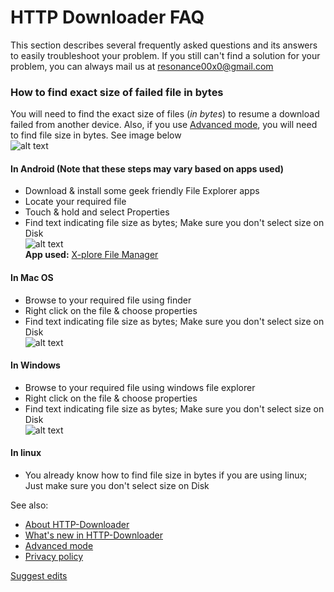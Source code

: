 # HTTP Downloader FAQ
This section describes several frequently asked questions and its answers to easily troubleshoot your problem. If you still can't find a solution for your problem, you can always mail us at resonance00x0@gmail.com

### How to find exact size of failed file in bytes
You will need to find the exact size of files (_in bytes_) to resume a download failed from another device. Also, if you use [Advanced mode](advanced-mode), you will need to find file size in bytes. See image below<br/>
![alt text](images/resume_failed_another_device.png "Start new task -> Resume failed download")
#### In Android (Note that these steps may vary based on apps used)
 - Download & install some geek friendly File Explorer apps
 - Locate your required file
 - Touch & hold and select Properties
 - Find text indicating file size as bytes; Make sure you don't select size on Disk<br/>
![alt text](images/prop_android.png "File size in bytes in Android")<br/>
**App used:** [X-plore File Manager](https://play.google.com/store/apps/details?id=com.lonelycatgames.Xplore)

#### In Mac OS
 - Browse to your required file using finder
 - Right click on the file & choose properties
 - Find text indicating file size as bytes; Make sure you don't select size on Disk<br/>
![alt text](images/mac_prop.png "File size in bytes in Mac")

#### In Windows
 - Browse to your required file using windows file explorer
 - Right click on the file & choose properties
 - Find text indicating file size as bytes; Make sure you don't select size on Disk<br/>
![alt text](images/prop_win.png "File size in bytes in Windows")

#### In linux
 - You already know how to find file size in bytes if you are using linux; Just make sure you don't select size on Disk


See also: 
- [About HTTP-Downloader](https://resonance00x0.github.io/http-downloader/)
- [What's new in HTTP-Downloader](https://resonance00x0.github.io/http-downloader/whats-new)
- [Advanced mode](https://resonance00x0.github.io/http-downloader/advanced-mode)
- [Privacy policy](https://resonance00x0.github.io/http-downloader/privacy-policy)

[Suggest edits](https://github.com/resonance00x0/http-downloader/)
